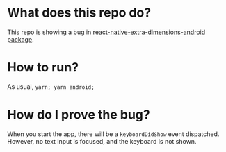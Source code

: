 # What does this repo do?
This repo is showing a bug in [react-native-extra-dimensions-android package](https://github.com/Sunhat/react-native-extra-dimensions-android).

# How to run?
As usual,
`yarn; yarn android;`

# How do I prove the bug?
When you start the app, there will be a `keyboardDidShow` event dispatched. However, no text input is focused, and the keyboard is not shown.